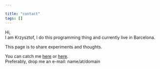 ```yaml
---

title: "contact"
tags: []
---
```


Hi,  
I am Krzysztof, I do this programming thing and currently live in Barcelona.  

This page is to share experiments and thoughts.

You can catch me [here](https://www.linkedin.com/in/kornakiewicz/) or [here](https://github.com/kkornakiewicz).  
Preferably, drop me an e-mail: name/at/domain
